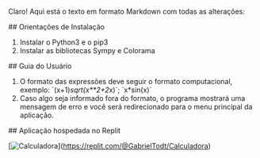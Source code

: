 Claro! Aqui está o texto em formato Markdown com todas as alterações:

\## Orientações de Instalação

1. Instalar o Python3 e o pip3
2. Instalar as bibliotecas Sympy e Colorama

\## Guia do Usuário

1. O formato das expressões deve seguir o formato computacional, exemplo: \`\(x+1\)*sqrt(x**2+2*x)\`; \`x*sin(x)\`
2. Caso algo seja informado fora do formato, o programa mostrará uma mensagem de erro e você será redirecionado para o menu principal da aplicação.

\## Aplicação hospedada no Replit

\[![Calculadora](https://replit.com/badge/github/OpenAIChatbotPT/Calculadora-Sympy)](https://replit.com/@GabrielTodt/Calculadora)


